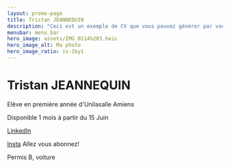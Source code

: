```yaml
---
layout: promo-page
title: Tristan JEANNEQUIN
description: "Ceci est un exemple de CV que vous pouvez générer par vous-même"
menubar: menu_bar
hero_image: assets/IMG_0114%203.heic
hero_image_alt: Ma photo
hero_image_ratio: is-1by1
---
```


# Tristan JEANNEQUIN
Elève en première année d'Unilasalle Amiens

Disponible 1 mois à partir du 15 Juin

[LinkedIn](https://www.linkedin.com/in/Prenom.Nom)

[Insta](https://www.instagram.com/tristan_jqn?igsh=MWs0cjl4MDJtNDJzbg%3D%3D&utm_source=qr)
Allez vous abonnez!

Permis B, voiture

